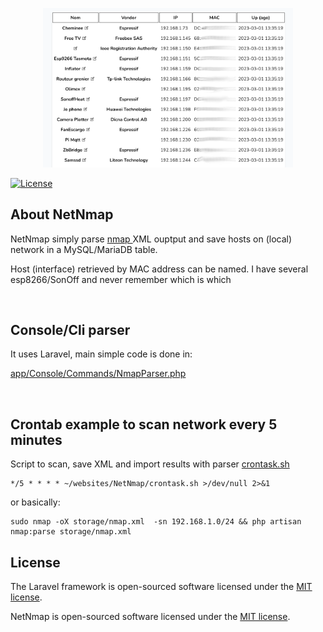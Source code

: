 <p align="center"><a href="documentation/HostsTable.png" target="_blank"><img src="documentation/HostsTable.png" width="400"></a></p>


<a href="https://packagist.org/packages/laravel/framework"><img src="https://img.shields.io/packagist/l/laravel/framework" alt="License"></a>
</p>

## About NetNmap

NetNmap simply parse [ nmap ](https://nmap.org/) XML ouptput and save hosts on (local) network in a MySQL/MariaDB table.

<p>Host (interface) retrieved by MAC address can be named. I have several esp8266/SonOff and never remember which is which</p>

<p>&nbsp;</p>

## Console/Cli parser

It uses Laravel, main simple code is done in:

[app/Console/Commands/NmapParser.php](app/Console/Commands/NmapParser.php)

<p>&nbsp;</p>

## Crontab example to scan network every 5 minutes

Script to scan, save XML and import results with parser [crontask.sh](crontask.sh)

```
*/5 * * * * ~/websites/NetNmap/crontask.sh >/dev/null 2>&1
```


or basically:
```
sudo nmap -oX storage/nmap.xml  -sn 192.168.1.0/24 && php artisan nmap:parse storage/nmap.xml
```

## License

The Laravel framework is open-sourced software licensed under the [MIT license](https://opensource.org/licenses/MIT).

NetNmap is open-sourced software licensed under the [MIT license](https://opensource.org/licenses/MIT).
